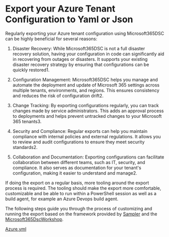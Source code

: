 # Export your Azure Tenant Configuration to Yaml or Json

Regularly exporting your Azure tenant configuration using Microsoft365DSC can be highly beneficial for several reasons:

1. Disaster Recovery: While Microsoft365DSC is not a full disaster recovery solution, having your configuration in code can significantly aid in recovering from outages or disasters. It supports your existing disaster recovery strategy by ensuring that configurations can be quickly restored1.

1. Configuration Management: Microsoft365DSC helps you manage and automate the deployment and update of Microsoft 365 settings across multiple tenants, environments, and regions. This ensures consistency and reduces the risk of configuration drift2.

1. Change Tracking: By exporting configurations regularly, you can track changes made by service administrators. This adds an approval process to deployments and helps prevent untracked changes to your Microsoft 365 tenants3.

1. Security and Compliance: Regular exports can help you maintain compliance with internal policies and external regulations. It allows you to review and audit configurations to ensure they meet security standards2.

1. Collaboration and Documentation: Exporting configurations can facilitate collaboration between different teams, such as IT, security, and compliance. It also serves as documentation for your tenant's configuration, making it easier to understand and manage2.

If doing the export on a regular basis, more tooling around the export process is required. The tooling should make the export more comfortable, customizable and be able to run within a PowerShell session as well as a build agent, for example an Azure Devops build agent.

The following steps guide you through the process of customizing and running the export based on the framework provided by [Sampler](https://github.com/gaelcolas/Sampler) and the [Microsoft365DscWorkshop](https://github.com/raandree/Microsoft365DscWorkshop).



[Azure.yml](../source//Global//Azure.yml)
